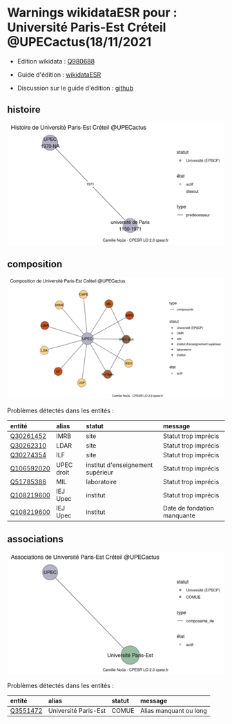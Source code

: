 Warnings wikidataESR pour : Université Paris-Est Créteil @UPECactus(18/11/2021
================

- Edition wikidata : [Q980688](https://www.wikidata.org/wiki/Q980688)
- Guide d'édition : [wikidataESR](https://github.com/cpesr/wikidataESR/)

- Discussion sur le guide d'édition : [github](https://github.com/cpesr/wikidataESR/issues)



## histoire 

![Graphique non généré](Q980688-histoire.png) 

 



## composition 

![Graphique non généré](Q980688-composition.png) 

Problèmes détectés dans les entités :

|entité                                                 |alias      |statut                            |message                     |
|:------------------------------------------------------|:----------|:---------------------------------|:---------------------------|
|[Q30261452](https://www.wikidata.org/wiki/Q30261452)   |IMRB       |site                              |Statut trop imprécis        |
|[Q30262310](https://www.wikidata.org/wiki/Q30262310)   |LDAR       |site                              |Statut trop imprécis        |
|[Q30274354](https://www.wikidata.org/wiki/Q30274354)   |ILF        |site                              |Statut trop imprécis        |
|[Q106592020](https://www.wikidata.org/wiki/Q106592020) |UPEC droit |institut d'enseignement supérieur |Statut trop imprécis        |
|[Q51785386](https://www.wikidata.org/wiki/Q51785386)   |MIL        |laboratoire                       |Statut trop imprécis        |
|[Q108219600](https://www.wikidata.org/wiki/Q108219600) |IEJ Upec   |institut                          |Statut trop imprécis        |
|[Q108219600](https://www.wikidata.org/wiki/Q108219600) |IEJ Upec   |institut                          |Date de fondation manquante |

 



## associations 

![Graphique non généré](Q980688-associations.png) 

Problèmes détectés dans les entités :

|entité                                             |alias                |statut |message                |
|:--------------------------------------------------|:--------------------|:------|:----------------------|
|[Q3551472](https://www.wikidata.org/wiki/Q3551472) |Université Paris-Est |COMUE  |Alias manquant ou long |

 

